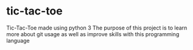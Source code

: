 # tic-tac-toe

Tic-Tac-Toe made using python 3
The purpose of this project is to learn more about git usage
as well as improve skills with this programming language

